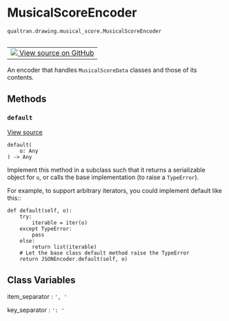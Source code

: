 # MusicalScoreEncoder
`qualtran.drawing.musical_score.MusicalScoreEncoder`


<table class="tfo-notebook-buttons tfo-api nocontent" align="left">
<td>
  <a target="_blank" href="https://github.com/quantumlib/Qualtran/blob/main/qualtran/drawing/musical_score.py#L689-L696">
    <img src="https://www.tensorflow.org/images/GitHub-Mark-32px.png" />
    View source on GitHub
  </a>
</td>
</table>



An encoder that handles `MusicalScoreData` classes and those of its contents.

<!-- Placeholder for "Used in" -->


## Methods

<h3 id="default"><code>default</code></h3>

<a target="_blank" class="external" href="https://github.com/quantumlib/Qualtran/blob/main/qualtran/drawing/musical_score.py#L692-L696">View source</a>

<pre class="devsite-click-to-copy prettyprint lang-py tfo-signature-link">
<code>default(
    o: Any
) -> Any
</code></pre>

Implement this method in a subclass such that it returns a serializable object for ``o``, or calls the base implementation (to raise a ``TypeError``).

For example, to support arbitrary iterators, you could
implement default like this::

    def default(self, o):
        try:
            iterable = iter(o)
        except TypeError:
            pass
        else:
            return list(iterable)
        # Let the base class default method raise the TypeError
        return JSONEncoder.default(self, o)





<h2 class="add-link">Class Variables</h2>

item_separator<a id="item_separator"></a>
: `', '`

key_separator<a id="key_separator"></a>
: `': '`


